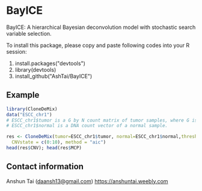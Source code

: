# BayICE
BayICE: A hierarchical Bayesian deconvolution model with stochastic search variable selection.

To install this package, please copy and paste following codes into your R session:

1. install.packages("devtools")
2. library(devtools)
3. install_github("AshTai/BayICE")

## Example
```R
library(CloneDeMix)
data("ESCC_chr1")
# ESCC_chr1$tumor is a G by N count matrix of tumor samples, where G is the number of loci and N is the sample size.
# ESCC_chr1$normal is a DNA count vector of a normal sample. 

res <- CloneDeMix(tumor=ESCC_chr1$tumor, normal=ESCC_chr1$normal,threshold = 10^-5, iterC = 10^3,
  CNVstate = c(0:10), method = "aic")
head(res$CNV); head(res$MCP)
```

## Contact information
Anshun Tai ([daansh13@gmail.com](mailto:daansh13@gmail.com))
https://anshuntai.weebly.com

